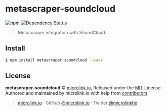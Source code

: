 # metascraper-soundcloud

[![npm](https://img.shields.io/npm/v/metascraper-soundcloud.svg?style=flat-square)](https://www.npmjs.com/package/metascraper-soundcloud)
[![Dependency Status](https://david-dm.org/microlinkhq/metascraper.svg?path=packages/metascraper-soundcloud&style=flat-square)](https://david-dm.org/microlinkhq/metascraper?path=packages/metascraper-soundcloud)

> Metascraper integration with SoundCloud.

## Install

```bash
$ npm install metascraper-soundcloud --save
```

## License

**metascraper-soundcloud** © [microlink.io](https://microlink.io), Released under the [MIT](https://github.com/microlinkhq/metascraper-soundcloud/blob/master/LICENSE.md) License.<br>
Authored and maintained by microlink.io with help from [contributors](https://github.com/microlinkhq/metascraper-soundcloud/contributors).

> [microlink.io](https://microlink.io) · GitHub [@microlink.io](https://github.com/microlinkhq) · Twitter [@microlinkhq](https://twitter.com/microlinkhq)
